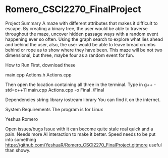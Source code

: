 # Romero_CSCI2270_FinalProject
Project Summary
A maze with different attributes that makes it difficult to escape. By creating
a binary tree, the user would be able to traverse throughout the maze,
uncover hidden passage ways with a random event happening ever so often.
Using the graph search to explore what lies ahead and behind the user,
also, the user would be able to leave bread crumbs behind or rope
as to show where they have been. This maze will be not two dimensional,
but three, maybe four as a random event for fun. 

How to Run
First, download these 

main.cpp
Actions.h
Actions.cpp

Then open the location containing all three in the terminal.
Type in 
g++ -std=c++11 main.cpp Actions.cpp -o Final
./Final 


Dependencies
string library
iostream library 
You can find it on the internet.



System Requirements
The program is for Linux


Yeshua Romero


Open issues/bugs
Issue with it can become quite stale real quick and a pain.
Needs more AI interaction to make it better.
Speed needs to be put into something https://github.com/YeshuaR/Romero_CSCI2270_FinalProject.gitmore useful than showy.
